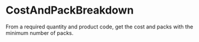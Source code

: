 # CostAndPackBreakdown
From a required quantity and product code, get the cost and packs with the minimum number of packs.
